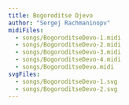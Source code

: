 ```yaml
---
title: Bogoroditse Djevo
author: "Sergej Rachmaninopv"
midiFiles:
  - songs/BogoroditseDevo-1.midi
  - songs/BogoroditseDevo-2.midi
  - songs/BogoroditseDevo-3.midi
  - songs/BogoroditseDevo-4.midi
  - songs/BogoroditseDevo.midi
svgFiles:
  - songs/BogoroditseDevo-1.svg
  - songs/BogoroditseDevo-2.svg
---
```

